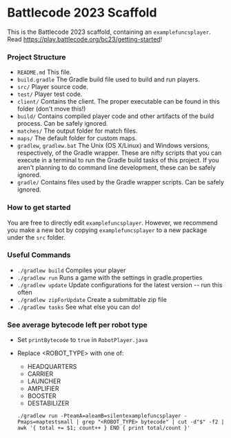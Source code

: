 # Battlecode 2023 Scaffold

This is the Battlecode 2023 scaffold, containing an `examplefuncsplayer`. Read https://play.battlecode.org/bc23/getting-started!

### Project Structure

- `README.md`
    This file.
- `build.gradle`
    The Gradle build file used to build and run players.
- `src/`
    Player source code.
- `test/`
    Player test code.
- `client/`
    Contains the client. The proper executable can be found in this folder (don't move this!)
- `build/`
    Contains compiled player code and other artifacts of the build process. Can be safely ignored.
- `matches/`
    The output folder for match files.
- `maps/`
    The default folder for custom maps.
- `gradlew`, `gradlew.bat`
    The Unix (OS X/Linux) and Windows versions, respectively, of the Gradle wrapper. These are nifty scripts that you can execute in a terminal to run the Gradle build tasks of this project. If you aren't planning to do command line development, these can be safely ignored.
- `gradle/`
    Contains files used by the Gradle wrapper scripts. Can be safely ignored.

### How to get started

You are free to directly edit `examplefuncsplayer`.
However, we recommend you make a new bot by copying `examplefuncsplayer` to a new package under the `src` folder.

### Useful Commands

- `./gradlew build`
    Compiles your player
- `./gradlew run`
    Runs a game with the settings in gradle.properties
- `./gradlew update`
    Update configurations for the latest version -- run this often
- `./gradlew zipForUpdate`
    Create a submittable zip file
- `./gradlew tasks`
    See what else you can do!

### See average bytecode left per robot type
- Set `printBytecode` to `true` in `RobotPlayer.java`
- Replace <ROBOT_TYPE> with one of:
  - HEADQUARTERS
  - CARRIER
  - LAUNCHER
  - AMPLIFIER
  - BOOSTER
  - DESTABILIZER

  ```./gradlew run -PteamA=aleamB=silentexamplefuncsplayer -Pmaps=maptestsmall | grep "<ROBOT_TYPE> bytecode" | cut -d"$" -f2 | awk '{ total += $1; count++ } END { print total/count }'```
